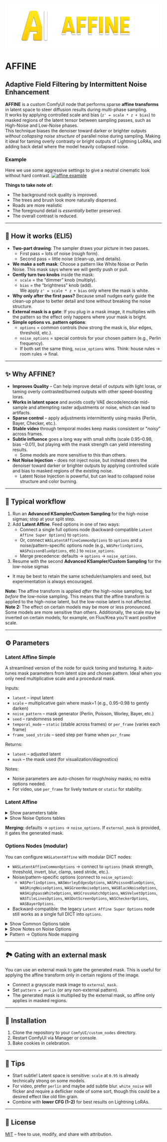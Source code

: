 ![Affine Logo](banner.png)

# AFFINE
## Adaptive Field Filtering by Intermittent Noise Enhancement

**AFFINE** is a custom ComfyUI node that performs sparse **affine transforms** in latent space to steer diffusion results during multi-phase sampling.  
It works by applying controlled scale and bias (`z' = scale * z + bias`) to masked regions of the latent tensor between sampling passes, such as High-Noise and Low-Noise phases.  
This technique biases the denoiser toward darker or brighter outputs *without collapsing noise structure* of parallel noise during sampling. Making it ideal for taming overly contrasty 
or bright outputs of Lightning LoRAs, and adding back detail where the model heavily collapsed noise.

### Example
Here we use some aggressive settings to give a neutral cinematic look without hard contrast.
[![affine example](affine_example.gif)](https://streamable.com/wyc2le)

**Things to take note of:**
- The background rock quality is improved.
- The trees and brush look more naturally dispersed.
- Roads are more realistic
- The foreground detail is *essentially* better preserved.
- The overall contrast is reduced.


---

## 🧠 How it works (ELI5)

- **Two-part drawing**: The sampler draws your picture in two passes.
  - First pass = lots of noise (rough form).  
  - Second pass = little noise (clean-up, and details).
- **We make a soft mask**: Choose a pattern like White Noise or Perlin Noise. This mask says where we will gently push or pull.
- **Gently turn two knobs** inside the mask:  
  - `scale` = the “dimmer” knob (multiply).  
  - `bias` = the “brightness” knob (add).  
  We apply `z' = scale * z + bias` only where the mask is white.
- **Why only after the first pass?** Because small nudges early guide the clean-up phase to better detail and tone without breaking the noise structure.
- **External mask is a gate**: If you plug in a mask image, it multiplies with the pattern so the effect only happens where your mask is bright.
- **Simple options vs. pattern options**:  
  - `options` = common controls (how strong the mask is, blur edges, threshold, etc.).  
  - `noise_options` = special controls for your chosen pattern (e.g., Perlin frequency).  
  - If both set the same thing, `noise_options` wins. Think: house rules → room rules → final.

---

## ✨ Why AFFINE?

- **Improves Quality** – Can help improve detail of outputs with light loras, or taming overly contrasted/burned outputs with other speed-boosting loras.
- **Works in latent space** and avoids costly VAE decode/encode mid-sample and attempting raster adjustments or noise, which can lead to artifacts.  
- **Sparse control** – apply adjustments intermittently using masks (Perlin, Bayer, Checker, etc.).  
- **Stable video** through temporal modes keep masks consistent or "*noisy*" across frames.  
- **Subtle influence** goes a long way with small shifts (scale 0.95–0.98, bias −0.01), but playing with the mask strength can yield interesting results. 
  - Some models are more sensitive to this than others.
- **Not Noise Injection** – does not inject noise, but instead steers the denoiser toward darker or brighter outputs by applying controlled scale and bias to masked regions of the existing noise.
  - Latent Noise Injection is powerful, but can lead to collapsed noise structure and color burning.

---

## 🔧 Typical workflow
1. Run an **Advanced KSampler/Custom Sampling** for the high-noise sigmas; stop at your split step.  
2. Add **Latent Affine**. Feed options in one of two ways:  
   - Connect a single full options node (backward-compatible `Latent Affine Super Options`) to `options`.  
   - Or, connect `WASLatentAffineCommonOptions` to `options` and a noise/pattern-specific options node (e.g., `WASPerlinOptions`, `WASPoissonBlueOptions`, etc.) to `noise_options`.  
   - Merge precedence: defaults → `options` → `noise_options`.  
3. Resume with the second **Advanced KSampler/Custom Sampling** for the low-noise sigmas 
  - It may be best to retain the same scheduler/samplers and seed, but experimentation is always encouraged.  

**Note:** The affine transform is applied *after* the high-noise sampling, but *before* the low-noise sampling. This means that the affine transform is applied to the high-noise latent, but the low-noise latent is not affected.
**Note 2:** The effect on certain models may be more or less pronounced. Some models are more sensitive than others. Additionally, the scale may be inverted on certain models; for example, on Flux/Krea you'll want positive scale.

---

## ⚙️ Parameters

### Latent Affine Simple

A streamlined version of the node for quick toning and texturing. It auto-tunes mask parameters from latent size and chosen pattern. Ideal when you only need multiplicative scale and a procedural mask.

Inputs:
- `latent` – input latent
- `scale` – multiplicative gain where mask=1 (e.g., 0.95–0.98 to gently darken)
- `noise_pattern` – mask generator (Perlin, Poisson, Worley, Bayer, etc.)
- `seed` – randomness seed
- `temporal_mode` – `static` (stable across frames) or `per_frame` (varies each frame)
- `frame_seed_stride` – seed step per frame when `per_frame`

Returns:
- `latent` – adjusted latent
- `mask` – the mask used (for visualization/diagnostics)

Notes:
- Noise parameters are auto-chosen for rough/noisy masks; no extra options needed.
- For video, use `per_frame` for lively texture or `static` for stability.

### Latent Affine

<details>
<summary>Show parameters table</summary>


| Parameter | Description | Influence | Neutral Cinematic | Soft Vignette | Detail Recovery | High Contrast Stylized |
|---|---|---|---|---|---|---|
| `scale` | Multiplicative gain where mask=1. | <1 darkens; >1 brightens. Sensitive; start subtle. | 0.95 | 0.97 | 1.03 | 1.08 |
| `bias` | Additive offset where mask=1. | Shifts exposure; complements `scale`. | −0.02 | 0.00 | +0.01 | +0.03 |
| `pattern` | Mask generator. | Defines spatial selection. | `perlin` | `bayer` | `perlin` | `checker` |
| `temporal_mode` | Mask evolution over frames. | `static` = consistent, `per_frame` = varying. | `static` | `static` | `static` | `static` |
| `seed` | Procedural randomness seed. | Fix for repeatability; vary for alternates. | 0 | 0 | 0 | 0 |
| `external_mask` | IMAGE input (optional). | If `pattern='external_mask'` it is the mask. Otherwise, if connected, it gates the generated mask. | — | — | — | — |
| `options` | DICT: base/common/full options. | Use `WASLatentAffineCommonOptions` or full legacy node. | connected | connected | connected | connected |
| `noise_options` | DICT: overlay for pattern-specific params. | E.g., Worley/Perlin/Poisson settings. | optional | optional | optional | optional |

</details>

<details>
<summary>Show Noise Options tables</summary>


#### WASPerlinOptions

Smooth fractal noise (organic blobs to fine detail).

| Option | Description |
|---|---|
| `perlin_scale` | Base feature size in pixels. Larger = smoother patterns. |
| `perlin_octaves` | Number of noise octaves (multi-frequency detail). |
| `perlin_persistence` | Amplitude falloff per octave (lower = less high-frequency energy). |
| `perlin_lacunarity` | Frequency multiplier per octave (e.g., 2.0 doubles frequency each octave). |

#### WASWorleyEdgesOptions

Cellular noise emphasizing edges (crack-like structures).

| Option | Description |
|---|---|
| `worley_points_per_kpx` | Feature point density per 1000 pixels. Higher = finer cells. |
| `worley_metric` | Distance metric, `L2` or `L1`. |
| `worley_edge_sharpness` | Exponent to emphasize edges; higher = crisper edges. |

#### WASPoissonBlueOptions

Blue-noise Poisson-disk distance field (evenly spaced spots/voids).

| Option | Description |
|---|---|
| `poisson_radius_px` | Target Poisson-disk minimum spacing in pixels. |
| `poisson_softness` | Distance field softness for smoother masks. |

#### WASRingNoiseOptions

Narrow annulus of high frequencies (ring in frequency domain).

| Option | Description |
|---|---|
| `ring_center_frac` | Ring center as fraction of Nyquist radius. |
| `ring_bandwidth_frac` | Ring Gaussian bandwidth (thickness). |

#### WASHighpassWhiteOptions

High-pass filtered white noise (emphasize fine details/edges).

| Option | Description |
|---|---|
| `highpass_cutoff_frac` | Butterworth HPF cutoff as fraction of Nyquist. |
| `highpass_order` | Butterworth order (steeper when higher). |

#### WASCrossHatchOptions

Oriented gratings and cross-hatch patterns.

| Option | Description |
|---|---|
| `hatch_freq_cyc_px` | Line frequency in cycles/pixel. Higher = denser lines. |
| `hatch_angle1_deg` | First hatch angle (degrees). |
| `hatch_angle2_deg` | Second cross angle (degrees). |
| `hatch_square` | Use square wave (adds harmonics). |
| `hatch_phase_jitter` | Random phase jitter [0..1]. |
| `hatch_supersample` | Supersampling factor (anti-aliasing). |

#### WASTileLinesOptions

Oriented lines randomized per tile (directional micro-structure).

| Option | Description |
|---|---|
| `tile_line_tile_size` | Tile edge length in pixels. |
| `tile_line_freq_cyc_px` | Line frequency in cycles/pixel per tile. |
| `tile_line_jitter` | Phase/orientation jitter per tile [0..1]. |

#### WASDotScreenOptions

Halftone-style dots with jitter (print-like texture).

| Option | Description |
|---|---|
| `dot_cell_size` | Halftone cell size (px). |
| `dot_jitter_px` | Dot center jitter (px). |
| `dot_fill_ratio` | Approximate fill area per cell (0..1). |

#### WASVelvetOptions

Sparse high-frequency impulses (speckled highlights).

| Option | Description |
|---|---|
| `velvet_taps_per_kpx` | Impulse density: taps per 1000 pixels. |

#### WASGreenNoiseOptions

Band-pass mid-frequency emphasis (between low and high frequencies).

| Option | Description |
|---|---|
| `green_center_frac` | Band-pass center as fraction of Nyquist (mid-frequencies). |
| `green_bandwidth_frac` | Relative bandwidth around the center frequency. |

#### WASBlackNoiseOptions

Sparse narrowband spectrum in rFFT domain (structured frequency bands).

| Option | Description |
|---|---|
| `black_bins_per_kpx` | Active frequency bins per 1000 pixels (rFFT domain). |

#### WASCheckerOptions

Checkerboard tiles (binary grid pattern).

| Option | Description |
|---|---|
| `checker_size` | Checkerboard cell size (px). |

#### WASBayerOptions

Ordered dithering matrix (Bayer) tiling.

| Option | Description |
|---|---|
| `bayer_size` | Bayer matrix base size (px). |

</details>

**Merging:** defaults → `options` → `noise_options`. If `external_mask` is provided, it gates the generated mask.

### Options Nodes (modular)

You can configure `WASLatentAffine` with modular DICT nodes:

- `WASLatentAffineCommonOptions` → connect to `options` (mask strength, threshold, invert, blur, clamp, seed stride, etc.).
- Noise/pattern-specific options (connect to `noise_options`):
  - `WASPerlinOptions`, `WASWorleyEdgesOptions`, `WASPoissonBlueOptions`, `WASRingNoiseOptions`, `WASGreenNoiseOptions`, `WASBlackNoiseOptions`, `WASHighpassWhiteOptions`, `WASCrossHatchOptions`, `WASVelvetOptions`, `WASTileLinesOptions`, `WASDotScreenOptions`, `WASCheckerOptions`, `WASBayerOptions`.
- Backward-compatible: the legacy `Latent Affine Super Options` node still works as a single full DICT into `options`.

<details>
<summary>Show Common Options table</summary>


| Option | Description | Influence | Neutral Cinematic | Soft Vignette | Detail Recovery | High Contrast Stylized |
|---|---|---|---|---|---|---|
| `mask_strength` | Scales mask intensity. | Higher → stronger effect. | 1.0 | 0.8 | 0.7 | 1.2 |
| `threshold` | Binarize if >0. | Higher → sparser white areas. | 0.6 | 0.3 | 0.4 | 0.7 |
| `invert_mask` | Invert after threshold/blur. | Swap affected regions. | False | True | False | False |
| `blur_ksize` | Gaussian kernel size (odd). | Larger → softer edges. | 5 | 3 | 5 | 0 |
| `blur_sigma` | Gaussian sigma. | Blur strength (with ksize>1). | 1.0 | 0.5 | 1.0 | 0.0 |
| `clamp` | Enable output clamping. | Prevents extreme values. | False | False | False | False |
| `clamp_min` | Lower clamp bound. | Used if `clamp=True`. | — | — | — | — |
| `clamp_max` | Upper clamp bound. | Used if `clamp=True`. | — | — | — | — |
| `frame_seed_stride` | Seed step per frame. | Used when `temporal_mode='per_frame'`. | 9973 | 9973 | 9973 | 9973 |

</details>

<details>
<summary>Show Notes on Noise Options</summary>

- Noise-specific parameters live in their respective nodes (e.g., Perlin frequency, Poisson radius, Worley jitter). Use node tooltips for ranges and guidance.
- Connect only the relevant noise node for your chosen `pattern`. Unused keys are ignored.

</details>

<details>
<summary>Pattern → Options Node mapping</summary>

- `perlin` → `WASPerlinOptions`
- `worley_edges` → `WASWorleyEdgesOptions`
- `poisson_blue_mask` → `WASPoissonBlueOptions`
- `ring_noise` → `WASRingNoiseOptions`
- `highpass_white` → `WASHighpassWhiteOptions`
- `cross_hatch` → `WASCrossHatchOptions`
- `tile_oriented_lines` → `WASTileLinesOptions`
- `dot_screen_jitter` → `WASDotScreenOptions`
- `velvet_noise` → `WASVelvetOptions`
- `green_noise` → `WASGreenNoiseOptions`
- `black_noise` → `WASBlackNoiseOptions`
- `checker` → `WASCheckerOptions`
- `bayer` → `WASBayerOptions`
- `white_noise`, `pink_noise`, `brown_noise`/`red_noise`, `blue_noise`, `violet_noise`/`purple_noise` → no dedicated options node; use only `WASLatentAffineCommonOptions`.

</details>

---

## 🏞️ Gating with an external mask
You can use an external mask to gate the generated mask. This is useful for applying the affine transform only in certain regions of the image.

- Connect a grayscale mask image to `external_mask`.
- Set `pattern = perlin` (or any non-external pattern).
- The generated mask is multiplied by the external mask, so affine only applies in masked regions.

---

## 📂 Installation

1. Clone the repository to your `ComfyUI/custom_nodes` directory.
2. Restart ComfyUI via Manager or console.  
3. Bake cookies in celebration.

---

## 🧪 Tips
- Start subtle! Latent space is sensitive: `scale` at `0.95` is already technically strong on some models.  
- For video, prefer `perlin` and maybe add subtle blur. `white_noise` will flicker and require a deflicker node of some sort, though this could be a desired effect like old film grain.  
- Combine with **lower CFG (1–2)** for best results on Lightning LoRAs.  

---

## 📜 License
[MIT](LICENSE) – free to use, modify, and share with attribution.
